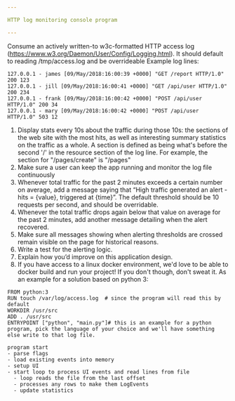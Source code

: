 ```yaml
---

HTTP log monitoring console program

---
```


Consume an actively written-to w3c-formatted HTTP access log (https://www.w3.org/Daemon/User/Config/Logging.html). It should default to reading /tmp/access.log and be overrideable
Example log lines:

```
127.0.0.1 - james [09/May/2018:16:00:39 +0000] "GET /report HTTP/1.0" 200 123
127.0.0.1 - jill [09/May/2018:16:00:41 +0000] "GET /api/user HTTP/1.0" 200 234
127.0.0.1 - frank [09/May/2018:16:00:42 +0000] "POST /api/user HTTP/1.0" 200 34
127.0.0.1 - mary [09/May/2018:16:00:42 +0000] "POST /api/user HTTP/1.0" 503 12
```

1. Display stats every 10s about the traffic during those 10s: the sections of the web site with the most hits, as well as interesting summary statistics on the traffic as a whole. A section is defined as being what's before the second '/' in the resource section of the log line. For example, the section for "/pages/create" is "/pages"
2. Make sure a user can keep the app running and monitor the log file continuously
3. Whenever total traffic for the past 2 minutes exceeds a certain number on average, add a message saying that “High traffic generated an alert - hits = {value}, triggered at {time}”. The default threshold should be 10 requests per second, and should be overridable.
4. Whenever the total traffic drops again below that value on average for the past 2 minutes, add another message detailing when the alert recovered.
5. Make sure all messages showing when alerting thresholds are crossed remain visible on the page for historical reasons.
6. Write a test for the alerting logic.
7. Explain how you’d improve on this application design.
8. If you have access to a linux docker environment, we'd love to be able to docker build and run your project! If you don't though, don't sweat it. As an example for a solution based on python 3:

```
FROM python:3
RUN touch /var/log/access.log  # since the program will read this by default
WORKDIR /usr/src
ADD . /usr/src
ENTRYPOINT ["python", "main.py"]# this is an example for a python program, pick the language of your choice and we'll have something else write to that log file.
```

```
program start
- parse flags
- load existing events into memory
- setup UI
- start loop to process UI events and read lines from file
  - loop reads the file from the last offset
  - processes any rows to make them LogEvents
  - update statistics
```
